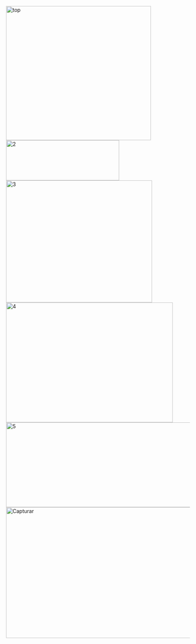 
<img width="397" height="367" alt="top" src="https://github.com/user-attachments/assets/b13f2104-90b1-48cf-bdfb-b20b28890bba" />
<img width="310" height="110" alt="2" src="https://github.com/user-attachments/assets/03d18a52-9789-49e6-b79a-050de35396b3" />

<img width="400" height="334" alt="3" src="https://github.com/user-attachments/assets/4fd2f428-1d63-4cde-970b-b57f48c4b3d8" />

<img width="457" height="328" alt="4" src="https://github.com/user-attachments/assets/69eaaa9a-0992-4ff3-b989-4e68f3cd3111" />

<img width="731" height="232" alt="5" src="https://github.com/user-attachments/assets/fb568fd1-8ca2-4906-bbc8-65ab29cfabb6" />

<img width="701" height="358" alt="Capturar" src="https://github.com/user-attachments/assets/b9011a49-7700-4cb2-a3e0-d0f75ad04b38" />
